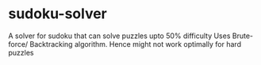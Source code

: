 # sudoku-solver
A solver for sudoku that can solve puzzles upto 50% difficulty
Uses Brute-force/ Backtracking algorithm. Hence might not work optimally for hard puzzles
